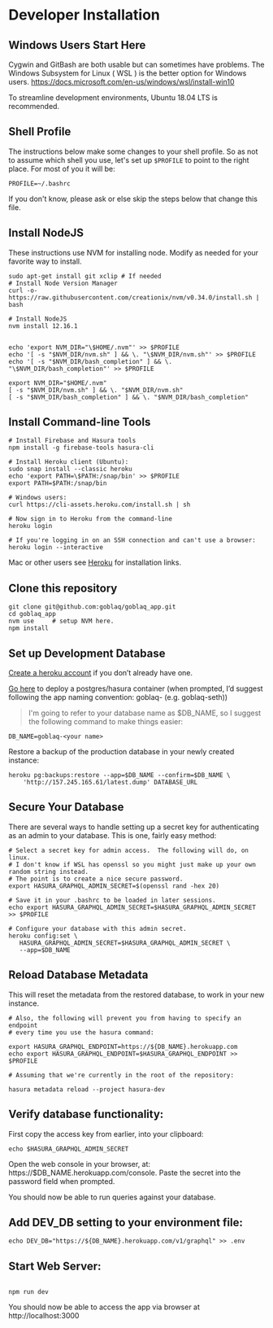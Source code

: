 # Developer Installation


## Windows Users Start Here

Cygwin and GitBash are both usable but can sometimes have problems. The Windows Subsystem for Linux ( WSL ) is the better option for Windows users. 
https://docs.microsoft.com/en-us/windows/wsl/install-win10

To streamline development environments, Ubuntu 18.04 LTS is recommended.


## Shell Profile

The instructions below make some changes to your shell profile.
So as not to assume which shell you use, let's set up `$PROFILE` to point to
the right place.  For most of you it will be:

```
PROFILE=~/.bashrc
```

If you don't know, please ask or else skip the steps below that change this file.

## Install NodeJS

These instructions use NVM for installing node.  Modify as needed for your favorite
way to install.

```
sudo apt-get install git xclip # If needed
# Install Node Version Manager
curl -o- https://raw.githubusercontent.com/creationix/nvm/v0.34.0/install.sh | bash

# Install NodeJS
nvm install 12.16.1


echo 'export NVM_DIR="\$HOME/.nvm"' >> $PROFILE
echo '[ -s "$NVM_DIR/nvm.sh" ] && \. "\$NVM_DIR/nvm.sh"' >> $PROFILE
echo '[ -s "$NVM_DIR/bash_completion" ] && \. "\$NVM_DIR/bash_completion"' >> $PROFILE

export NVM_DIR="$HOME/.nvm"
[ -s "$NVM_DIR/nvm.sh" ] && \. "$NVM_DIR/nvm.sh"
[ -s "$NVM_DIR/bash_completion" ] && \. "$NVM_DIR/bash_completion"
```

## Install Command-line Tools

```
# Install Firebase and Hasura tools
npm install -g firebase-tools hasura-cli

# Install Heroku client (Ubuntu):
sudo snap install --classic heroku
echo 'export PATH=\$PATH:/snap/bin' >> $PROFILE
export PATH=$PATH:/snap/bin

# Windows users:
curl https://cli-assets.heroku.com/install.sh | sh

# Now sign in to Heroku from the command-line
heroku login

# If you're logging in on an SSH connection and can't use a browser:
heroku login --interactive

```

Mac or other users see [Heroku](https://devcenter.heroku.com/articles/heroku-cli#download-and-install)
for installation links.


## Clone this repository

```
git clone git@github.com:goblaq/goblaq_app.git
cd goblaq_app
nvm use     # setup NVM here.
npm install

```

## Set up Development Database

[Create a heroku account](https://signup.heroku.com/) if you don’t already have one.

[Go here](https://heroku.com/deploy?template=https://github.com/hasura/graphql-engine-heroku) 
to deploy a postgres/hasura container (when prompted, I’d suggest following the app naming convention: 
goblaq-<your name> (e.g. goblaq-seth))

> I'm going to refer to your database name as $DB_NAME, so I suggest the following command to make things easier:
```
DB_NAME=goblaq-<your name>
```

Restore a backup of the production database in your newly created instance:

```
heroku pg:backups:restore --app=$DB_NAME --confirm=$DB_NAME \
    'http://157.245.165.61/latest.dump' DATABASE_URL

```

## Secure Your Database

There are several ways to handle setting up a secret key
for authenticating as an admin to your database.  This is one, fairly easy method:

```
# Select a secret key for admin access.  The following will do, on linux.
# I don't know if WSL has openssl so you might just make up your own random string instead.
# The point is to create a nice secure password.
export HASURA_GRAPHQL_ADMIN_SECRET=$(openssl rand -hex 20)

# Save it in your .bashrc to be loaded in later sessions.
echo export HASURA_GRAPHQL_ADMIN_SECRET=$HASURA_GRAPHQL_ADMIN_SECRET >> $PROFILE

# Configure your database with this admin secret.
heroku config:set \
   HASURA_GRAPHQL_ADMIN_SECRET=$HASURA_GRAPHQL_ADMIN_SECRET \
   --app=$DB_NAME

```

## Reload Database Metadata

This will reset the metadata from the restored database, to work in your new instance.

```
# Also, the following will prevent you from having to specify an endpoint
# every time you use the hasura command:

export HASURA_GRAPHQL_ENDPOINT=https://${DB_NAME}.herokuapp.com
echo export HASURA_GRAPHQL_ENDPOINT=$HASURA_GRAPHQL_ENDPOINT >> $PROFILE

# Assuming that we're currently in the root of the repository:

hasura metadata reload --project hasura-dev

```

## Verify database functionality:

First copy the access key from earlier, into your clipboard:

```
echo $HASURA_GRAPHQL_ADMIN_SECRET
```

Open the web console in your browser, at: https://$DB_NAME.herokuapp.com/console.
Paste the secret into the password field when prompted.

You should now be able to run queries against your database.

## Add DEV_DB setting to your environment file:

```
echo DEV_DB="https://${DB_NAME}.herokuapp.com/v1/graphql" >> .env
```

## Start Web Server:

```

npm run dev
```

You should now be able to access the app via browser at http://localhost:3000
